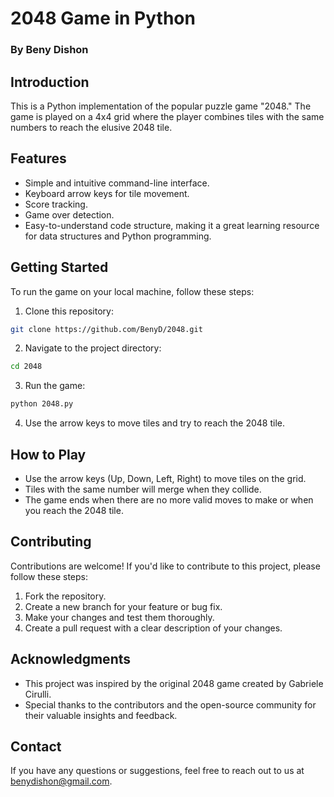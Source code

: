 # 2048 Game in Python

### By Beny Dishon

## Introduction

This is a Python implementation of the popular puzzle game "2048." The game is played on a 4x4 grid where the player combines tiles with the same numbers to reach the elusive 2048 tile.

## Features

- Simple and intuitive command-line interface.
- Keyboard arrow keys for tile movement.
- Score tracking.
- Game over detection.
- Easy-to-understand code structure, making it a great learning resource for data structures and Python programming.

## Getting Started

To run the game on your local machine, follow these steps:

1. Clone this repository:

```bash
git clone https://github.com/BenyD/2048.git
```

2. Navigate to the project directory:

```bash
cd 2048
```

3. Run the game:

```bash
python 2048.py
```

4. Use the arrow keys to move tiles and try to reach the 2048 tile.

## How to Play

- Use the arrow keys (Up, Down, Left, Right) to move tiles on the grid.
- Tiles with the same number will merge when they collide.
- The game ends when there are no more valid moves to make or when you reach the 2048 tile.

## Contributing

Contributions are welcome! If you'd like to contribute to this project, please follow these steps:

1. Fork the repository.
2. Create a new branch for your feature or bug fix.
3. Make your changes and test them thoroughly.
4. Create a pull request with a clear description of your changes.

## Acknowledgments

- This project was inspired by the original 2048 game created by Gabriele Cirulli.
- Special thanks to the contributors and the open-source community for their valuable insights and feedback.

## Contact

If you have any questions or suggestions, feel free to reach out to us at [benydishon@gmail.com](mailto:benydishon@gmail.com).
